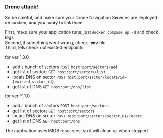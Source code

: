 <h3>Drone attack!</h3>

So be careful, and make sure your Drone Navigation Services are deployed on sectors, and you ready to link them

First, make sure your application runs, just `docker compose up -d` and check logs<br/>
Second, if something went wrong, check **.env** file<br/>
Third, lets check out existed endpoints:

for ver 1.0.0

- add a bunch of sectors `POST host:port/sectors/add`
- get list of sectors `GET host:port/sectors/list`
- locate DNS on sector `POST host:port/sector/locate?id={existed_sector_id}`
- get list of DNS `GET host:port/dns/list`

for ver ^1.1.0

- add a bunch of sectors `POST host:port/sectors`
- get list of sectors `GET host:port/sectors`
- locate DNS on sector `POST host:port/sector/{sectorID}/locate`
- get list of DNS `GET host:port/dns`

The application uses IMDB resources, so it will clean up when stopped

